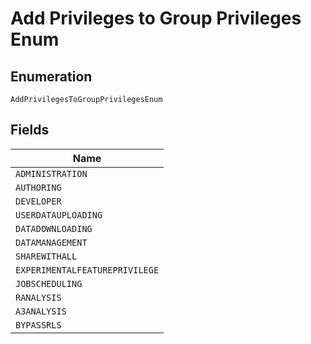 
# Add Privileges to Group Privileges Enum

## Enumeration

`AddPrivilegesToGroupPrivilegesEnum`

## Fields

| Name |
|  --- |
| `ADMINISTRATION` |
| `AUTHORING` |
| `DEVELOPER` |
| `USERDATAUPLOADING` |
| `DATADOWNLOADING` |
| `DATAMANAGEMENT` |
| `SHAREWITHALL` |
| `EXPERIMENTALFEATUREPRIVILEGE` |
| `JOBSCHEDULING` |
| `RANALYSIS` |
| `A3ANALYSIS` |
| `BYPASSRLS` |

